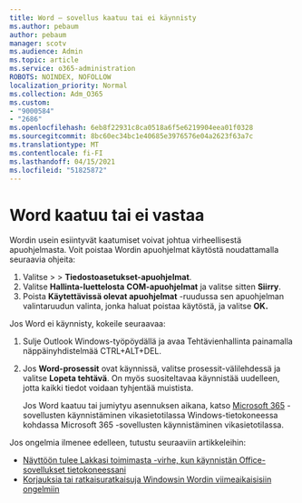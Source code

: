 ```yaml
---
title: Word – sovellus kaatuu tai ei käynnisty
ms.author: pebaum
author: pebaum
manager: scotv
ms.audience: Admin
ms.topic: article
ms.service: o365-administration
ROBOTS: NOINDEX, NOFOLLOW
localization_priority: Normal
ms.collection: Adm_O365
ms.custom:
- "9000584"
- "2686"
ms.openlocfilehash: 6eb8f22931c8ca0518a6f5e6219904eea01f0328
ms.sourcegitcommit: 8bc60ec34bc1e40685e3976576e04a2623f63a7c
ms.translationtype: MT
ms.contentlocale: fi-FI
ms.lasthandoff: 04/15/2021
ms.locfileid: "51825872"
---
```

# <a name="word-crashes-or-doesnt-respond"></a>Word kaatuu tai ei vastaa

Wordin usein esiintyvät kaatumiset voivat johtua virheellisestä apuohjelmasta. Voit poistaa Wordin apuohjelmat käytöstä noudattamalla seuraavia ohjeita:

1. Valitse   >    >  **Tiedostoasetukset-apuohjelmat**.
2. Valitse **Hallinta-luettelosta** **COM-apuohjelmat** ja valitse sitten **Siirry**.
3. Poista **Käytettävissä olevat apuohjelmat** -ruudussa sen apuohjelman valintaruudun valinta, jonka haluat poistaa käytöstä, ja valitse **OK.**

Jos Word ei käynnisty, kokeile seuraavaa:

1.   Sulje Outlook Windows-työpöydällä ja avaa Tehtävienhallinta painamalla näppäinyhdistelmää CTRL+ALT+DEL. 
2. Jos **Word-prosessit** ovat käynnissä, valitse prosessit-välilehdessä ja valitse **Lopeta tehtävä**. On myös suositeltavaa käynnistää uudelleen, jotta kaikki tiedot voidaan tyhjentää muistista.

    Jos Word kaatuu tai jumiytyu asennuksen aikana, katso [Microsoft 365](https://support.office.com/article/Open-Office-apps-in-safe-mode-on-a-Windows-PC-dedf944a-5f4b-4afb-a453-528af4f7ac72) -sovellusten käynnistäminen vikasietotilassa Windows-tietokoneessa kohdassa Microsoft 365 -sovellusten käynnistäminen vikasietotilassa.

Jos ongelmia ilmenee edelleen, tutustu seuraaviin artikkeleihin: 
- [Näyttöön tulee Lakkasi toimimasta -virhe, kun käynnistän Office-sovellukset tietokoneessani](https://support.office.com/article/52bd7985-4e99-4a35-84c8-2d9b8301a2fa)
- [Korjauksia tai ratkaisuratkaisuja Windowsin Wordin viimeaikaisisiin ongelmiin](https://support.office.com/article/bf6bf17c-2807-4871-83ce-e337ae8f0b86)